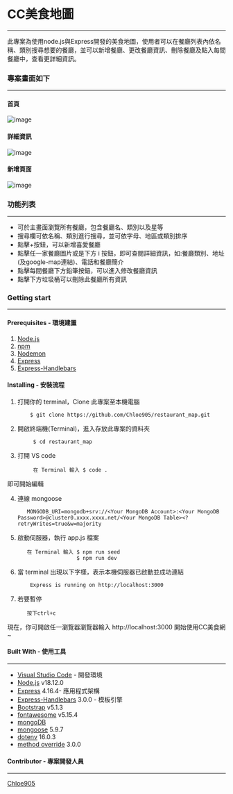 # CC美食地圖
***
此專案為使用node.js與Express開發的美食地圖，使用者可以在餐廳列表內依名稱、類別搜尋想要的餐廳，並可以新增餐廳、更改餐廳資訊、刪除餐廳及點入每間餐廳中，查看更詳細資訊。

### 專案畫面如下
***
#### 首頁
![image](https://user-images.githubusercontent.com/100898369/202116995-fca925e1-015e-4edd-ba71-4cee53980e55.png)

#### 詳細資訊
![image](https://user-images.githubusercontent.com/100898369/202117074-87c762d0-7594-4a84-8db0-a30806c45c64.png)

#### 新增頁面
![image](https://user-images.githubusercontent.com/100898369/202117229-c5e9db4d-9cf1-4ea0-9ef6-b43940687fd3.png)


### 功能列表
***
- 可於主畫面瀏覽所有餐廳，包含餐廳名、類別以及星等
- 搜尋欄可依名稱、類別進行搜尋，並可依字母、地區或類別排序
- 點擊+按鈕，可以新增喜愛餐廳
- 點擊任一家餐廳圖片或是下方 i 按鈕，即可查閱詳細資訊，如:餐廳類別、地址(及google-map連結)、電話和餐廳簡介
- 點擊每間餐廳下方鉛筆按鈕，可以進入修改餐廳資訊
- 點擊下方垃圾桶可以刪除此餐廳所有資訊


### Getting start
***
#### Prerequisites - 環境建置
1. [Node.js](https://nodejs.org/en/)
2. [npm](https://www.npmjs.com/)
2. [Nodemon](https://www.npmjs.com/package/nodemon)
3. [Express](https://www.npmjs.com/package/express)
4. [Express-Handlebars](https://www.npmjs.com/package/express-handlebars)

#### Installing - 安裝流程
1. 打開你的 terminal，Clone 此專案至本機電腦
          
           $ git clone https://github.com/Chloe905/restaurant_map.git
    
2. 開啟終端機(Terminal)，進入存放此專案的資料夾

            $ cd restaurant_map 
    
3. 打開 VS code

            在 Terminal 輸入 $ code .
    
 即可開始編輯
 
4. 連線 mongoose

          MONGODB_URI=mongodb+srv://<Your MongoDB Account>:<Your MongoDB Password>@cluster0.xxxx.xxxx.net/<Your MongoDB Table><?retryWrites=true&w=majority
 
5. 啟動伺服器，執行 app.js 檔案

          在 Terminal 輸入 $ npm run seed
                          $ npm run dev
    
6. 當 terminal 出現以下字樣，表示本機伺服器已啟動並成功連結

           Express is running on http://localhost:3000

7. 若要暫停

          按下ctrl+c
          
現在，你可開啟任一瀏覽器瀏覽器輸入 http://localhost:3000 開始使用CC美食網 ~

#### Built With - 使用工具
***
* [Visual Studio Code](https://visualstudio.microsoft.com/zh-hant/) - 開發環境
* [Node.js](https://nodejs.org/en/) v18.12.0
* [Express](https://www.npmjs.com/package/express) 4.16.4- 應用程式架構
* [Express-Handlebars](https://www.npmjs.com/package/express-handlebars) 3.0.0 - 模板引擎
* [Bootstrap](https://getbootstrap.com/docs/5.1/getting-started/introduction/) v5.1.3
* [fontawesome](https://fontawesome.com/v5/search?q=delete&o=r&m=free) v5.15.4
* [mongoDB](https://www.mongodb.com/cloud/atlas/lp/try4?utm_source=google&utm_campaign=search_gs_pl_evergreen_atlas_core_prosp-brand_gic-null_apac-tw_ps-all_desktop_eng_lead&utm_term=mongodb&utm_medium=cpc_paid_search&utm_ad=e&utm_ad_campaign_id=12212624371&adgroup=115749712503&gclid=CjwKCAiAjs2bBhACEiwALTBWZcUKpTcWMYz-H2ujR3AWXk8bd7bfPB458D5WrtfmwolB5WWeWjP3zRoC7BwQAvD_BwE)
* [mongoose](https://mongoosejs.com/) 5.9.7
* [dotenv](https://www.npmjs.com/package/dotenv) 16.0.3
* [method override](https://www.npmjs.com/package/method-override) 3.0.0
#### Contributor - 專案開發人員
---
[Chloe905](https://github.com/Chloe905)
